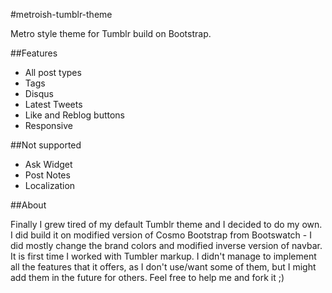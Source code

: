 #metroish-tumblr-theme


Metro style theme for Tumblr build on Bootstrap.

##Features

- All post types
- Tags
- Disqus
- Latest Tweets
- Like and Reblog buttons
- Responsive

##Not supported

- Ask Widget 
- Post Notes
- Localization

##About

Finally I grew tired of my default Tumblr theme and I decided to do my own. 
I did build it on modified version of Cosmo Bootstrap from Bootswatch - I did mostly change the brand colors and modified inverse version of navbar.
It is first time I worked with Tumbler markup. 
I didn't manage to implement all the features that it offers, as I don't use/want some of them, but I might add them in the future for others. 
Feel free to help me and fork it ;)
